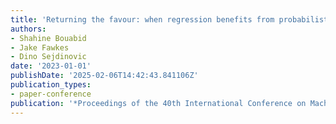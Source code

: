 ```yaml
---
title: 'Returning the favour: when regression benefits from probabilistic causal knowledge'
authors:
- Shahine Bouabid
- Jake Fawkes
- Dino Sejdinovic
date: '2023-01-01'
publishDate: '2025-02-06T14:42:43.841106Z'
publication_types:
- paper-conference
publication: '*Proceedings of the 40th International Conference on Machine Learning*'
---
```

